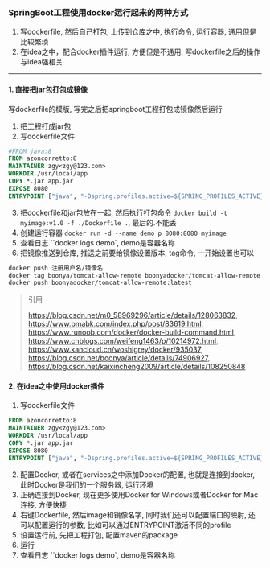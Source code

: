 ### SpringBoot工程使用docker运行起来的两种方式
1. 写dockerfile, 然后自己打包, 上传到仓库之中, 执行命令, 运行容器, 通用但是比较繁琐
2. 在idea之中，配合docker插件运行, 方便但是不通用, 写dockerfile之后的操作与idea强相关



---
#### 1. 直接把jar包打包成镜像
写dockerfile的模版, 写完之后把springboot工程打包成镜像然后运行
1. 把工程打成jar包
2. 写dockerfile文件
```dockerfile
#FROM java:8
FROM azoncorretto:8
MAINTAINER zgy<zgy@123.com>
WORKDIR /usr/local/app
COPY *.jar app.jar
EXPOSE 8080
ENTRYPOINT ["java", "-Dspring.profiles.active=${SPRING_PROFILES_ACTIVE}", "-jar", "app.jar"]
```
3. 把dockerfile和jar包放在一起, 然后执行打包命令
`docker build -t myimage:v1.0 -f ./Dockerfile .`, 最后的.不能丢
4. 创建运行容器
`docker run -d --name demo p 8080:8080 myimage`
5. 查看日志
``docker logs demo`, demo是容器名称
6. 把镜像推送到仓库, 推送之前要给镜像设置版本, tag命令, 一开始设置也可以
```dockerfile
docker push 注册用户名/镜像名
docker tag boonya/tomcat-allow-remote boonyadocker/tomcat-allow-remote
docker push boonyadocker/tomcat-allow-remote:latest
```

>引用
>
>https://blog.csdn.net/m0_58969296/article/details/128063832, https://www.bmabk.com/index.php/post/83619.html,
>https://www.runoob.com/docker/docker-build-command.html, https://www.cnblogs.com/weifeng1463/p/10214972.html,
>https://www.kancloud.cn/woshigrey/docker/935037, https://blog.csdn.net/boonya/article/details/74906927, https://blog.csdn.net/kaixincheng2009/article/details/108250848



#### 2. 在idea之中使用docker插件
1. 写dockerfile文件
```dockerfile
FROM azoncorretto:8
MAINTAINER zgy<zgy@123.com>
WORKDIR /usr/local/app
COPY *.jar app.jar
EXPOSE 8080
ENTRYPOINT ["java", "-Dspring.profiles.active=${SPRING_PROFILES_ACTIVE}", "-jar", "app.jar"]
```
2. 配置Docker, 或者在services之中添加Docker的配置, 也就是连接到docker, 此时Docker是我们的一个服务器, 运行环境
3. 正确连接到Docker, 现在更多使用Docker for Windows或者Docker for Mac连接, 方便快捷
4. 右键Dockerfile, 然后image和镜像名字, 同时我们还可以配置端口的映射, 还可以配置运行的参数, 比如可以通过ENTRYPOINT激活不同的profile
5. 设置运行前, 先把工程打包, 配置maven的package
6. 运行
7. 查看日志
   ``docker logs demo`, demo是容器名称
















